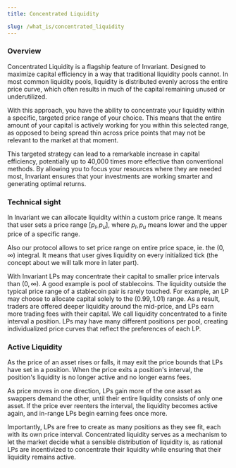 ```yaml
---
title: Concentrated Liquidity

slug: /what_is/concentrated_liquidity
---
```


### Overview

Concentrated Liquidity is a flagship feature of Invariant. Designed to maximize capital efficiency in a way that traditional liquidity pools cannot. In most common liquidity pools, liquidity is distributed evenly across the entire price curve, which often results in much of the capital remaining unused or underutilized.

With this approach, you have the ability to concentrate your liquidity within a specific, targeted price range of your choice. This means that the entire amount of your capital is actively working for you within this selected range, as opposed to being spread thin across price points that may not be relevant to the market at that moment.

This targeted strategy can lead to a remarkable increase in capital efficiency, potentially up to 40,000 times more effective than conventional methods. By allowing you to focus your resources where they are needed most, Invariant ensures that your investments are working smarter and generating optimal returns.

### Technical sight

In Invariant we can allocate liquidity within a custom price range. It means that user sets a price range $[p_l, p_u]$, where $p_l, p_u$ means lower and the upper price of a specific range.

Also our protocol allows to set price range on entire price space, ie. the $(0, \infty)$ integral. It means that user gives liquidity on every initialized tick (the concept about we will talk more in later part).

With Invariant LPs may concentrate their capital to smaller price intervals than $(0,\infty)$. A good example is pool of stablecoins. The liquidity outside the typical price range of a stablecoin pair is rarely touched. For example, an LP may choose to allocate capital solely to the $(0.99, 1.01)$ range. As a result, traders are offered deeper liquidity around the mid-price, and LPs earn more trading fees with their capital. We call liquidity concentrated to a finite interval a position. LPs may have many different positions per pool, creating individualized price curves that reflect the preferences of each LP.

### Active Liquidity

As the price of an asset rises or falls, it may exit the price bounds that LPs have set in a position. When the price exits a position's interval, the position's liquidity is no longer active and no longer earns fees.

As price moves in one direction, LPs gain more of the one asset as swappers demand the other, until their entire liquidity consists of only one asset. If the price ever reenters the interval, the liquidity becomes active again, and in-range LPs begin earning fees once more.

Importantly, LPs are free to create as many positions as they see fit, each with its own price interval. Concentrated liquidity serves as a mechanism to let the market decide what a sensible distribution of liquidity is, as rational LPs are incentivized to concentrate their liquidity while ensuring that their liquidity remains active.
